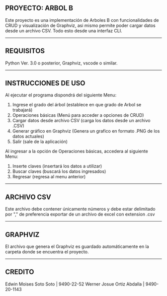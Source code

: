 PROYECTO: ARBOL B
------------------------------------------------------------------------------------------
Este proyecto es una implementación de Arboles B con funcionalidades de CRUD y visualización de Graphviz, asi mismo permite poder cargar datos desde un archivo CSV. Todo esto desde una interfaz CLI.

------------------------------------------------------------------------------------------
REQUISITOS
------------------------------------------------------------------------------------------
Python Ver. 3.0 o posterior, Graphviz, vscode o similar.

------------------------------------------------------------------------------------------
INSTRUCCIONES DE USO
------------------------------------------------------------------------------------------
Al ejecutar el programa dispondrá del siguiente Menu:

1. Ingrese el grado del árbol (establece en que grado de Arbol se trabajará)
2. Operaciones básicas (Menú para acceder a opciones de CRUD)
3. Cargar datos desde archivo CSV (carga los datos desde un archivo .CSV)
4. Generar gráfico en Graphviz (Genera un grafico en formato .PNG de los datos actuales)
5. Salir (sale de la aplicación)

Al ingresar a la opción de Operaciones básicas, accedera al siguiente Menu:
1. Inserte claves (insertará los datos a utilizar)
2. Buscar claves (buscará los datos ingresados)
3. Regresar (regresa al menu anterior)

------------------------------------------------------------------------------------------
ARCHIVO CSV
------------------------------------------------------------------------------------------
Este archivo debe contener únicamente números y debe estar delimitado por "," de preferencia exportar de un archivo de excel con extension .csv

------------------------------------------------------------------------------------------
GRAPHVIZ
------------------------------------------------------------------------------------------
El archivo que genera el Graphviz es guardado automáticamente en la carpeta donde se encuentra el proyecto.

------------------------------------------------------------------------------------------
CREDITO
------------------------------------------------------------------------------------------
Edwin Moises Soto Soto 		| 9490-22-52 
Werner Josue Ortiz Abdalla 	| 9490-20-1143


